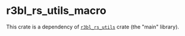 # r3bl_rs_utils_macro

This crate is a dependency of [`r3bl_rs_utils`](https://crates.io/crates/r3bl_rs_utils) crate (the
"main" library).
